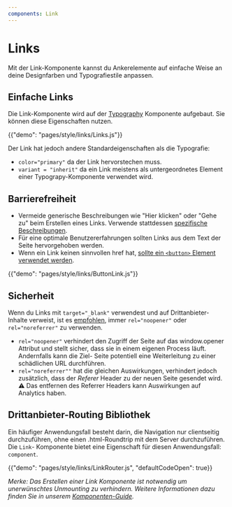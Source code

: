 ```yaml
---
components: Link
---
```


# Links

<p class="description">Mit der Link-Komponente kannst du Ankerelemente auf einfache Weise an deine Designfarben und Typografiestile anpassen.</p>

## Einfache Links

Die Link-Komponente wird auf der [Typography](/api/typography/) Komponente aufgebaut. Sie können diese Eigenschaften nutzen.

{{"demo": "pages/style/links/Links.js"}}

Der Link hat jedoch andere Standardeigenschaften als die Typografie:

- `color="primary"` da der Link hervorstechen muss.
- `variant = "inherit"` da ein Link meistens als untergeordnetes Element einer Typograpy-Komponente verwendet wird.

## Barrierefreiheit

- Vermeide generische Beschreibungen wie "Hier klicken" oder "Gehe zu" beim Erstellen eines Links. Verwende stattdessen [spezifische Beschreibungen](https://developers.google.com/web/tools/lighthouse/audits/descriptive-link-text).
- Für eine optimale Benutzererfahrungen sollten Links aus dem Text der Seite hervorgehoben werden.
- Wenn ein Link keinen sinnvollen href hat, [sollte ein `<button>` Element verwendet werden](https://github.com/evcohen/eslint-plugin-jsx-a11y/blob/master/docs/rules/anchor-is-valid.md).

{{"demo": "pages/style/links/ButtonLink.js"}}

## Sicherheit

Wenn du Links mit `target="_blank"` verwendest und auf Drittanbieter- Inhalte verweist, ist es [empfohlen](https://developers.google.com/web/tools/lighthouse/audits/noopener), immer `rel="noopener"` oder `rel="noreferrer"` zu verwenden.

- `rel="noopener"` verhindert den Zugriff der Seite auf das window.opener Attribut und stellt sicher, dass sie in einem eigenen Process läuft. Andernfalls kann die Ziel- Seite potentiell eine Weiterleitung zu einer schädlichen URL durchführen.
- `rel="noreferrer""` hat die gleichen Auswirkungen, verhindert jedoch zusätzlich, dass der *Referer* Header zu der neuen Seite gesendet wird. ⚠️ Das entfernen des Referrer Headers kann Auswirkungen auf Analytics haben.

## Drittanbieter-Routing Bibliothek

Ein häufiger Anwendungsfall besteht darin, die Navigation nur clientseitig durchzuführen, ohne einen .html-Roundtrip mit dem Server durchzuführen. Die `Link`- Komponente bietet eine Eigenschaft für diesen Anwendungsfall: `component`.

{{"demo": "pages/style/links/LinkRouter.js", "defaultCodeOpen": true}}

*Merke: Das Erstellen einer Link Komponente ist notwendig um unerwünschtes Unmounting zu verhindern. Weitere Informationen dazu finden Sie in unserem [Komponenten-Guide](/guides/composition/#component-property).*